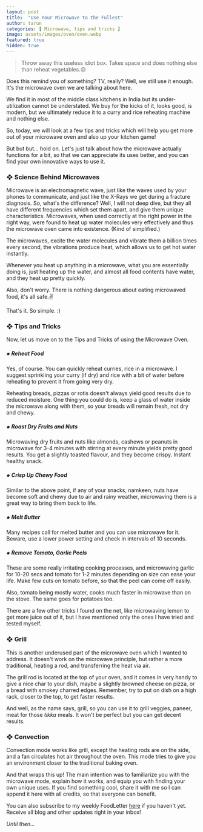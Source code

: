 ```yaml
---
layout: post
title:  "Use Your Microwave to the Fullest"
author: tarun
categories: [ Microwave, tips and tricks ]
image: assets/images/oven/oven.webp
featured: true
hidden: true
---
```


> Throw away this useless idiot box. Takes space and does nothing else than reheat vegetables.😒

Does this remind you of something? TV, really? Well, we still use it enough. It's the microwave oven we are talking about here. 

We find it in most of the middle class kitchens in India but its under-utilization cannot be understated. We buy for the kicks of it, looks good, is modern, but we ultimately reduce it to a curry and rice reheating machine and nothing else. 

So, today, we will look at a few tips and tricks which will help you get more out of your microwave oven and also up your kitchen game!

But but but... hold on. Let's just talk about how the microwave actually functions for a bit, so that we can appreciate its uses better, and you can find your own innovative ways to use it. 

### ❖ Science Behind Microwaves

Microwave is an electromagnetic wave, just like the waves used by your phones to communicate, and just like the X-Rays we get during a fracture diagnosis. So, what's the difference? Well, I will not deep dive, but they all have different frequencies which set them apart, and give them unique characteristics. Microwaves, when used correctly at the right power in the right way, were found to heat up water molecules very effectively and thus the microwave oven came into existence. (Kind of simplified.)

The microwaves, excite the water molecules and vibrate them a billion times every second, the vibrations produce heat, which allows us to get hot water instantly. 

Whenever you heat up anything in a microwave, what you are essentially doing is, just heating up the water, and almost all food contents have water, and they heat up pretty quickly. 

Also, don't worry. There is nothing dangerous about eating microwaved food, it's all safe.✌

That's it. So simple. :)

### ❖ Tips and Tricks

Now, let us move on to the Tips and Tricks of using the Microwave Oven.

##### ⁕ Reheat Food

Yes, of course. You can quickly reheat curries, rice in a microwave. I suggest sprinkling your curry (if dry) and rice with a bit of water before reheating to prevent it from going very dry.

Reheating breads, pizzas or rotis doesn't always yield good results due to reduced moisture. One thing you could do is, keep a glass of water inside the microwave along with them, so your breads will remain fresh, not dry and chewy. 

##### ⁕ Roast Dry Fruits and Nuts

Microwaving dry fruits and nuts like almonds, cashews or peanuts in microwave for 3-4 minutes with stirring at every minute yields pretty good results. You get a slightly toasted flavour, and they become crispy. Instant healthy snack. 

##### ⁕ Crisp Up Chewy Food

Similar to the above point, if any of your snacks, namkeen, nuts have become soft and chewy due to air and rainy weather, microwaving them is a great way to bring them back to life. 

##### ⁕ Melt Butter

Many recipes call for melted butter and you can use microwave for it. Beware, use a lower power setting and check in intervals of 10 seconds.

##### ⁕ Remove Tomato, Garlic Peels

These are some really irritating cooking processes, and microwaving garlic for 10-20 secs and tomato for 1-2 minutes depending on size can ease your life. Make few cuts on tomato before, so that the peel can come off easily. 

Also, tomato being mostly water, cooks much faster in microwave than on the stove. The same goes for potatoes too. 

There are a few other tricks I found on the net, like microwaving lemon to get more juice out of it, but I have mentioned only the ones I have tried and tested myself. 

### ❖ Grill

This is another underused part of the microwave oven which I wanted to address. It doesn't work on the microwave principle, but rather a more traditional, heating a rod, and transferring the heat via air. 

The grill rod is located at the top of your oven, and it comes in very handy to give a nice char to your dish, maybe a slightly browned cheese on pizza, or a bread with smokey charred edges. Remember, try to put on dish on a high rack, closer to the top, to get faster results. 

And well, as the name says, grill, so you can use it to grill veggies, paneer, meat for those _tikka_ meals. It won't be perfect but you can get decent results.

### ❖ Convection

Convection mode works like grill, except the heating rods are on the side, and a fan circulates hot air throughout the oven. This mode tries to give you an environment closer to the traditional baking oven. 

And that wraps this up! The main intention was to familiarize you with the microwave mode, explain how it works, and equip you with finding your own unique uses. If you find something cool, share it with me so I can append it here with all credits, so that everyone can benefit. 

You can also subscribe to my weekly FoodLetter <a href="https://swaad.in.net/subscribe">here</a> if you haven't yet. Receive all blog and other updates right in your inbox!

*Until then...*
